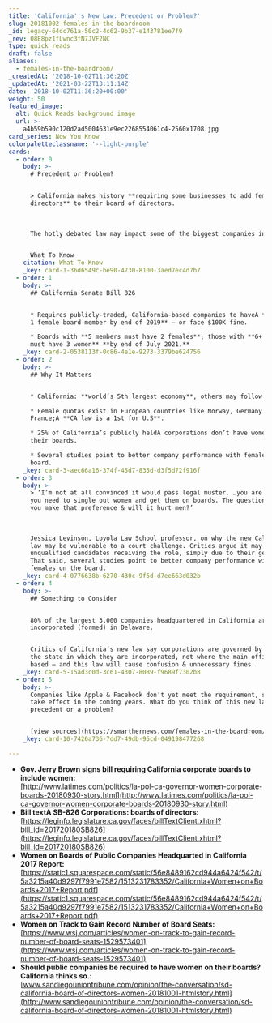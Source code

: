 ```yaml
---
title: 'California''s New Law: Precedent or Problem?'
slug: 20181002-females-in-the-boardroom
_id: legacy-64dc761a-50c2-4c62-9b37-e143781ee7f9
_rev: O8E8pz1fLwnc3fN7JVF2NC
type: quick_reads
draft: false
aliases:
  - females-in-the-boardroom/
_createdAt: '2018-10-02T11:36:20Z'
_updatedAt: '2021-03-22T13:11:14Z'
date: '2018-10-02T11:36:20+00:00'
weight: 50
featured_image:
  alt: Quick Reads background image
  url: >-
    a4b59b590c120d2ad5004631e9ec2268554061c4-2560x1708.jpg
card_series: Now You Know
colorpaletteclassname: '--light-purple'
cards:
  - order: 0
    body: >-
      # Precedent or Problem?


      > California makes history **requiring some businesses to add female
      directors** to their board of directors.  
        
        
        
      The hotly debated law may impact some of the biggest companies in America.


      What To Know
    citation: What To Know
    _key: card-1-36d6549c-be90-4730-8100-3aed7ec4d7b7
  - order: 1
    body: >-
      ## California Senate Bill 826


      * Requires publicly-traded, California-based companies to haveA **at least
      1 female board member by end of 2019** – or face $100K fine.

      * Boards with **5 members must have 2 females**; those with **6+ members
      must have 3 women** **by end of July 2021.**
    _key: card-2-0538113f-0c86-4e1e-9273-3379be624756
  - order: 2
    body: >-
      ## Why It Matters


      * California: **world’s 5th largest economy**, others may follow suit.

      * Female quotas exist in European countries like Norway, Germany &
      France;A **CA law is a 1st for U.S**.

      * 25% of California’s publicly heldA corporations don’t have women on
      their boards.

      * Several studies point to better company performance with females on the
      board.
    _key: card-3-aec66a16-374f-45d7-835d-d3f5d72f916f
  - order: 3
    body: >-
      > ‘I’m not at all convinced it would pass legal muster. …you are saying
      you need to single out women and get them on boards. The question is can
      you make that preference & will it hurt men?’  
        
        
        
      Jessica Levinson, Loyola Law School professor, on why the new California
      law may be vulnerable to a court challenge. Critics argue it may lead to
      unqualified candidates receiving the role, simply due to their gender.
      That said, several studies point to better company performance with
      females on the board.
    _key: card-4-0776638b-6270-430c-9f5d-d7ee663d032b
  - order: 4
    body: >-
      ## Something to Consider


      80% of the largest 3,000 companies headquartered in California are
      incorporated (formed) in Delaware.


      Critics of California’s new law say corporations are governed by laws of
      the state in which they are incorporated, not where the main office is
      based – and this law will cause confusion & unnecessary fines.
    _key: card-5-15ad3c0d-3c61-4307-8089-f9689f7302b8
  - order: 5
    body: >-
      Companies like Apple & Facebook don't yet meet the requirement, set to
      take effect in the coming years. What do you think of this new law? A
      precedent or a problem?


      [view sources](https://smarthernews.com/females-in-the-boardroom/)
    _key: card-10-7426a736-7dd7-49db-95cd-049198477268

---
```

* **Gov. Jerry Brown signs bill requiring California corporate boards to include women:**  
[http://www.latimes.com/politics/la-pol-ca-governor-women-corporate-boards-20180930-story.html](http://www.latimes.com/politics/la-pol-ca-governor-women-corporate-boards-20180930-story.html)
* **Bill textA SB-826 Corporations: boards of directors:**  
[https://leginfo.legislature.ca.gov/faces/billTextClient.xhtml?bill_id=201720180SB826](https://leginfo.legislature.ca.gov/faces/billTextClient.xhtml?bill_id=201720180SB826)
* **Women on Boards of Public Companies Headquarted in California 2017 Report:** [https://static1.squarespace.com/static/56e8489162cd944a6424f542/t/5a3215a40d9297f7991e7582/1513231783352/California+Women+on+Boards+2017+Report.pdf](https://static1.squarespace.com/static/56e8489162cd944a6424f542/t/5a3215a40d9297f7991e7582/1513231783352/California+Women+on+Boards+2017+Report.pdf)
* **Women on Track to Gain Record Number of Board Seats:**  
[https://www.wsj.com/articles/women-on-track-to-gain-record-number-of-board-seats-1529573401](https://www.wsj.com/articles/women-on-track-to-gain-record-number-of-board-seats-1529573401)
* **Should public companies be required to have women on their boards? California thinks so.:**  
[www.sandiegouniontribune.com/opinion/the-conversation/sd-california-board-of-directors-women-20181001-htmlstory.html](http://www.sandiegouniontribune.com/opinion/the-conversation/sd-california-board-of-directors-women-20181001-htmlstory.html)